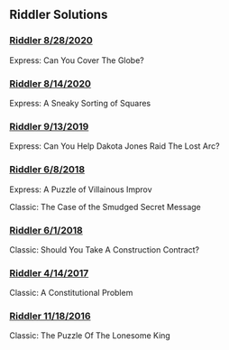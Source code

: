 ## Riddler Solutions

### [Riddler 8/28/2020](2020-08-28/)

Express: Can You Cover The Globe?

### [Riddler 8/14/2020](2020-08-14/)

Express: A Sneaky Sorting of Squares

### [Riddler 9/13/2019](2019-09-13/)

Express: Can You Help Dakota Jones Raid The Lost Arc?

### [Riddler 6/8/2018](2018-06-08/)

Express: A Puzzle of Villainous Improv

Classic: The Case of the Smudged Secret Message

### [Riddler 6/1/2018](2018-06-01/)

Classic: Should You Take A Construction Contract?

### [Riddler 4/14/2017](2017-04-14/)

Classic: A Constitutional Problem

### [Riddler 11/18/2016](2016-11-18/)

Classic: The Puzzle Of The Lonesome King
